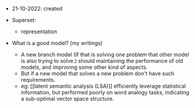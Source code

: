 - 21-10-2022: created

- Superset:
	- representation

- What is a good model? (my writings)
	- A new branch model (If that is solving one problem that other model is also trying to solve.) should maintaining the performance of old models, and improving some other kind of aspects. 
	- But if a new model that solves a new problem don't have such requirements.
	- eg: [[latent semantic analysis (LSA)]] efficiently leverage statistical information, but performed poorly on word analogy tasks, indicating a sub-optimal vector space structure. 